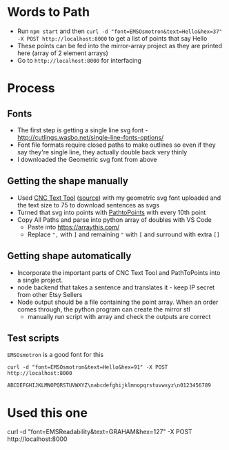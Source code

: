 # Words to Path

- Run `npm start` and then `curl -d "font=EMSOsmotron&text=Hello&hex=37" -X POST http://localhost:8000` to get a list of points that say Hello
- These points can be fed into the mirror-array project as they are printed here (array of 2 element arrays)
- Go to `http://localhost:8000` for interfacing

# Process
## Fonts

- The first step is getting a single line svg font - http://cutlings.wasbo.net/single-line-fonts-options/
- Font file formats require closed paths to make outlines so even if  they say they're single line, they actually double back very thinly
- I downloaded the Geometric svg font from above

## Getting the shape manually

- Used [CNC Text Tool](https://msurguy.github.io/cnc-text-tool/) ([source](https://github.com/msurguy/cnc-text-tool)) with my geometric svg font uploaded and the text size to 75 to download sentences as svgs
- Turned that svg into points with [PathtoPoints](https://shinao.github.io/PathToPoints/) with every 10th point
- Copy All Paths and parse into python array of doubles with VS Code
  - Paste into https://arraythis.com/
  - Replace `",` with `]` and remaining `"` with `[` and surround with extra `[]`


## Getting shape automatically

- Incorporate the important parts of CNC Text Tool and PathToPoints into a single project.
- node backend that takes a sentence and translates it - keep IP secret from other Etsy Sellers
- Node output should be a file containing the point array. When an order comes through, the python program can create the mirror stl
  - manually run script with array and check the outputs are correct
 


## Test scripts

`EMSOsmotron` is a good font for this

```
curl -d "font=EMSOsmotron&text=Hello&hex=91" -X POST http://localhost:8000

ABCDEFGHIJKLMNOPQRSTUVWXYZ\nabcdefghijklmnopqrstuvwxyz\n0123456789
```


# Used this one
curl -d "font=EMSReadability&text=GRAHAM&hex=127" -X POST http://localhost:8000